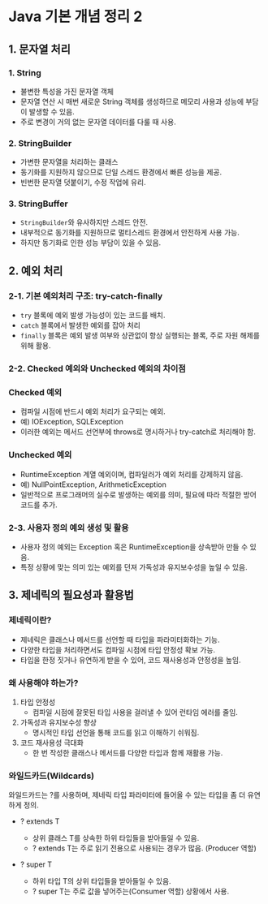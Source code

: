 # Java 기본 개념 정리 2

## 1. 문자열 처리
### 1. String
- 불변한 특성을 가진 문자열 객체
- 문자열 연산 시 매번 새로운 String 객체를 생성하므로 메모리 사용과 성능에 부담이 발생할 수 있음.
- 주로 변경이 거의 없는 문자열 데이터를 다룰 때 사용.

### 2. StringBuilder
- 가변한 문자열을 처리하는 클래스
- 동기화를 지원하지 않으므로 단일 스레드 환경에서 빠른 성능을 제공.
- 빈번한 문자열 덧붙이기, 수정 작업에 유리.

### 3. StringBuffer
- `StringBuilder`와 유사하지만 스레드 안전.
- 내부적으로 동기화를 지원하므로 멀티스레드 환경에서 안전하게 사용 가능.
- 하지만 동기화로 인한 성능 부담이 있을 수 있음.

## 2. 예외 처리
### 2-1. 기본 예외처리 구조: try-catch-finally
- `try` 블록에 예외 발생 가능성이 있는 코드를 배치.
- `catch` 블록에서 발생한 예외를 잡아 처리
- `finally` 블록은 예외 발생 여부와 상관없이 항상 실행되는 블록, 주로 자원 해제를 위해 활용.

### 2-2. Checked 예외와 Unchecked 예외의 차이점
### Checked 예외
- 컴파일 시점에 반드시 예외 처리가 요구되는 예외.
- 예) IOException, SQLException
- 이러한 예외는 메서드 선언부에 throws로 명시하거나 try-catch로 처리해야 함.

### Unchecked 예외
- RuntimeException 계열 예외이며, 컴파일러가 예외 처리를 강제하지 않음.
- 예) NullPointException, ArithmeticException
- 일반적으로 프로그래머의 실수로 발생하는 예외를 의미, 필요에 따라 적절한 방어 코드를 추가.

### 2-3. 사용자 정의 예외 생성 및 활용
- 사용자 정의 예외는 Exception 혹은 RuntimeException을 상속받아 만들 수 있음.
- 특정 상황에 맞는 의미 있는 예외를 던져 가독성과 유지보수성을 높일 수 있음.

## 3. 제네릭의 필요성과 활용법
### 제네릭이란?
- 제네릭은 클래스나 메서드를 선언할 때 타입을 파라미터화하는 기능.
- 다양한 타입을 처리하면서도 컴파일 시점에 타입 안정성 확보 가능.
- 타입을 한정 짓거나 유연하게 받을 수 있어, 코드 재사용성과 안정성을 높임.

### 왜 사용해야 하는가?
1. 타입 안정성
   - 컴파일 시점에 잘못된 타입 사용을 걸러낼 수 있어 런타임 에러를 줄임.
2. 가독성과 유지보수성 향상
   - 명시적인 타입 선언을 통해 코드를 읽고 이해하기 쉬워짐.
3. 코드 재사용성 극대화
   - 한 번 작성한 클래스나 메서드를 다양한 타입과 함께 재활용 가능.

### 와일드카드(Wildcards)

와일드카드는 ?를 사용하며, 제네릭 타입 파라미터에 들어올 수 있는 타입을 좀 더 유연하게 정의.

- ? extends T
  - 상위 클래스 T를 상속한 하위 타입들을 받아들일 수 있음.
  - ? extends T는 주로 읽기 전용으로 사용되는 경우가 많음. (Producer 역할)

- ? super T
  - 하위 타입 T의 상위 타입들을 받아들일 수 있음.
  - ? super T는 주로 값을 넣어주는(Consumer 역할) 상황에서 사용.